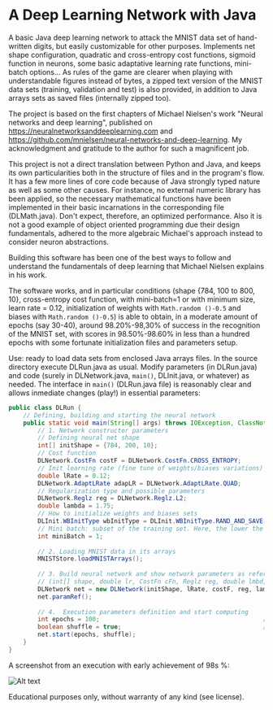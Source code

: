 # A Deep Learning Network with Java

A basic Java deep learning network to attack the MNIST data set of hand-written digits, but easily customizable for other purposes. 
Implements net shape configuration, quadratic and cross-entropy cost functions, sigmoid function in neurons, some basic adaptative 
learning rate functions, mini-batch options... As rules of the game are clearer when playing with understandable figures instead of bytes, a zipped text version of the MNIST data sets (training, validation and test) is also provided, in addition to Java arrays sets as saved files (internally zipped too).

The project is based on the first chapters of Michael Nielsen's work "Neural networks and deep learning", published on 
https://neuralnetworksanddeeplearning.com and https://github.com/mnielsen/neural-networks-and-deep-learning. My acknowledgment and 
gratitude to the author for such a magnificent job.

This project is not a direct translation between Python and Java, and keeps its own particularities 
both in the structure of files and in the program's flow. It has a few more lines of core code because of Java strongly typed
nature as well as some other causes. For instance, no external numeric library has been applied, so the necessary mathematical 
functions have been implemented in their basic incarnations in the corresponding file (DLMath.java). Don't expect, therefore, an optimized 
performance. Also it is not a good example of object oriented programming due their design fundamentals, adhered to the more algebraic 
Michael's approach instead to consider neuron abstractions.

Building this software has been one of the best ways to follow and understand the fundamentals of deep learning that Michael Nielsen 
explains in his work. 

The software works, and in particular conditions (shape {784, 100 to 800, 10}, cross-entropy cost function, with mini-batch=1 or with minimum size, learn rate = 0.12, initialization of weights with ```Math.random ()-0.5``` and biases with ```Math.random ()-0.5```) is able to obtain, in a moderate amount of epochs (say 30-40), around 98.20%-98,30%  of success in the recognition of the MNIST set, with scores in 98.50%-98.60% in less than a hundred epochs with some fortunate initialization files and parameters setup.

Use: ready to load data sets from enclosed Java arrays files. In the source directory execute DLRun.java as usual. Modify parameters (in DLRun.java) and code (surely in DLNetwork.java, ```main()```, DLInit.java, or whatever) as needed. The interface in ```main()``` (DLRun.java file) is reasonably clear and allows inmediate changes (play!) in essential parameters:

```java
public class DLRun {
    // Defining, building and starting the neural network
    public static void main(String[] args) throws IOException, ClassNotFoundException{
        // 1. Network constructor parameters
        // Defining neural net shape
        int[] initShape = {784, 200, 10}; 
        // Cost function
        DLNetwork.CostFn costF = DLNetwork.CostFn.CROSS_ENTROPY;        // QUADRATIC | CROSS_ENTROPY   
        // Init learning rate (fine tune of weights/biases variations) and possible adaptation
        double lRate = 0.12;       
        DLNetwork.AdaptLRate adapLR = DLNetwork.AdaptLRate.QUAD;        // NO | LIN | QUAD | SQRT
        // Regularization type and possible parameters
        DLNetwork.Reglz reg = DLNetwork.Reglz.L2;                       // NO | L2   
        double lambda = 1.75;                                           // L2 regularization parameter
        // How to initialize weights and biases sets
        DLInit.WBInitType wbInitType = DLInit.WBInitType.RAND_AND_SAVE; // RANDOM | RAND_AND_SAVE| LOAD_PRE_SAVED | LOAD_BY_NAME
        // Mini batch: subset of the training set. Here, the lower the better
        int miniBatch = 1;      
        
        // 2. Loading MNIST data in its arrays
        MNISTStore.loadMNISTArrays();
        
        // 3. Build neural network and show network parameters as reference
        // (int[] shape, double lr, CostFn cFn, Reglz reg, double lmbd, int mB, WBInitType init/load)
        DLNetwork net = new DLNetwork(initShape, lRate, costF, reg, lambda, adapLR, miniBatch, wbInitType); 
        net.paramRef();
        
        // 4.  Execution parameters definition and start computing
        int epochs = 100;                                             // How many times we treat the entire training data set
        boolean shuffle = true;                                       // Shuffle or not training sets between epochs
        net.start(epochs, shuffle);
    }
}
```

A screenshot from an execution with early achievement of 98s %:

![Alt text](https://github.com/aisasa/DLNetworkJ/blob/master/A%20promising%20start.png "A promising start!")

Educational purposes only, without warranty of any kind (see license).
